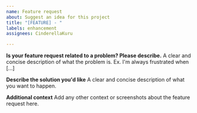 ```yaml
---
name: Feature request
about: Suggest an idea for this project
title: "[FEATURE] - "
labels: enhancement
assignees: CinderellaKuru

---
```


**Is your feature request related to a problem? Please describe.**
A clear and concise description of what the problem is. Ex. I'm always frustrated when [...]

**Describe the solution you'd like**
A clear and concise description of what you want to happen.

**Additional context**
Add any other context or screenshots about the feature request here.
